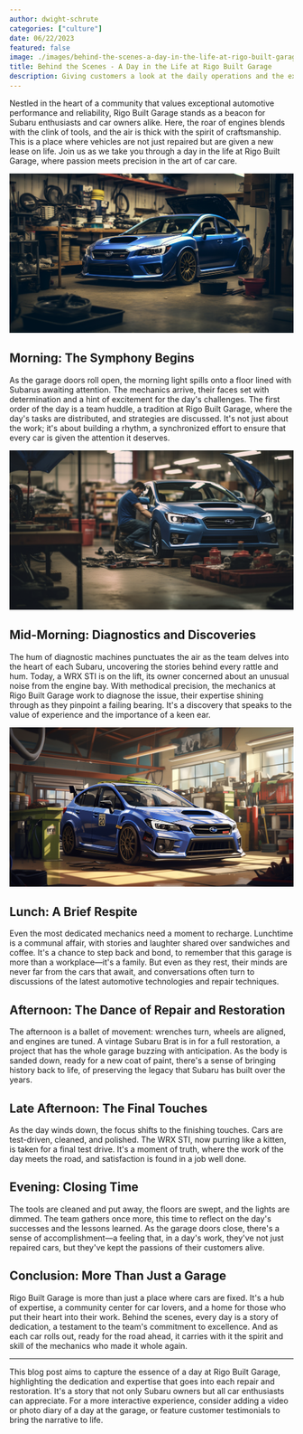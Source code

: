 ```yaml
---
author: dwight-schrute
categories: ["culture"]
date: 06/22/2023
featured: false
image: ./images/behind-the-scenes-a-day-in-the-life-at-rigo-built-garage/01.png
title: Behind the Scenes - A Day in the Life at Rigo Built Garage
description: Giving customers a look at the daily operations and the expertise of the mechanics at Rigo Built Garage.
---
```


Nestled in the heart of a community that values exceptional automotive performance and reliability, Rigo Built Garage stands as a beacon for Subaru enthusiasts and car owners alike. Here, the roar of engines blends with the clink of tools, and the air is thick with the spirit of craftsmanship. This is a place where vehicles are not just repaired but are given a new lease on life. Join us as we take you through a day in the life at Rigo Built Garage, where passion meets precision in the art of car care.

![Rigo Built Garage](./images/behind-the-scenes-a-day-in-the-life-at-rigo-built-garage/02.png)

## Morning: The Symphony Begins

As the garage doors roll open, the morning light spills onto a floor lined with Subarus awaiting attention. The mechanics arrive, their faces set with determination and a hint of excitement for the day's challenges. The first order of the day is a team huddle, a tradition at Rigo Built Garage, where the day's tasks are distributed, and strategies are discussed. It's not just about the work; it's about building a rhythm, a synchronized effort to ensure that every car is given the attention it deserves.

![Rigo Built Garage](./images/behind-the-scenes-a-day-in-the-life-at-rigo-built-garage/03.png)

## Mid-Morning: Diagnostics and Discoveries

The hum of diagnostic machines punctuates the air as the team delves into the heart of each Subaru, uncovering the stories behind every rattle and hum. Today, a WRX STI is on the lift, its owner concerned about an unusual noise from the engine bay. With methodical precision, the mechanics at Rigo Built Garage work to diagnose the issue, their expertise shining through as they pinpoint a failing bearing. It's a discovery that speaks to the value of experience and the importance of a keen ear.

![Rigo Built Garage](./images/behind-the-scenes-a-day-in-the-life-at-rigo-built-garage/04.png)

## Lunch: A Brief Respite

Even the most dedicated mechanics need a moment to recharge. Lunchtime is a communal affair, with stories and laughter shared over sandwiches and coffee. It's a chance to step back and bond, to remember that this garage is more than a workplace—it's a family. But even as they rest, their minds are never far from the cars that await, and conversations often turn to discussions of the latest automotive technologies and repair techniques.

## Afternoon: The Dance of Repair and Restoration

The afternoon is a ballet of movement: wrenches turn, wheels are aligned, and engines are tuned. A vintage Subaru Brat is in for a full restoration, a project that has the whole garage buzzing with anticipation. As the body is sanded down, ready for a new coat of paint, there's a sense of bringing history back to life, of preserving the legacy that Subaru has built over the years.

## Late Afternoon: The Final Touches

As the day winds down, the focus shifts to the finishing touches. Cars are test-driven, cleaned, and polished. The WRX STI, now purring like a kitten, is taken for a final test drive. It's a moment of truth, where the work of the day meets the road, and satisfaction is found in a job well done.

## Evening: Closing Time

The tools are cleaned and put away, the floors are swept, and the lights are dimmed. The team gathers once more, this time to reflect on the day's successes and the lessons learned. As the garage doors close, there's a sense of accomplishment—a feeling that, in a day's work, they've not just repaired cars, but they've kept the passions of their customers alive.

## Conclusion: More Than Just a Garage

Rigo Built Garage is more than just a place where cars are fixed. It's a hub of expertise, a community center for car lovers, and a home for those who put their heart into their work. Behind the scenes, every day is a story of dedication, a testament to the team's commitment to excellence. And as each car rolls out, ready for the road ahead, it carries with it the spirit and skill of the mechanics who made it whole again.

---

This blog post aims to capture the essence of a day at Rigo Built Garage, highlighting the dedication and expertise that goes into each repair and restoration. It's a story that not only Subaru owners but all car enthusiasts can appreciate. For a more interactive experience, consider adding a video or photo diary of a day at the garage, or feature customer testimonials to bring the narrative to life.
